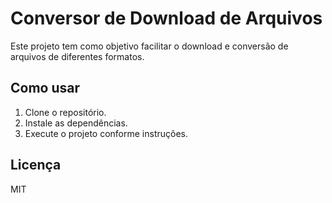 # Conversor de Download de Arquivos

Este projeto tem como objetivo facilitar o download e conversão de arquivos de diferentes formatos.

## Como usar

1. Clone o repositório.
2. Instale as dependências.
3. Execute o projeto conforme instruções.

## Licença

MIT
